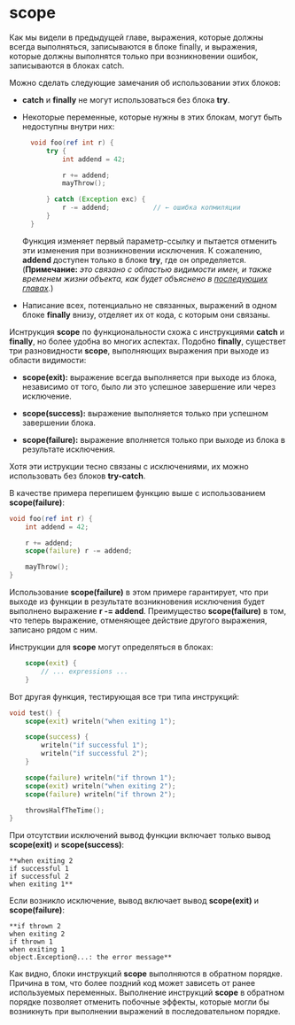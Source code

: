 # scope

Как мы видели в предыдущей главе, выражения, которые должны всегда
выполняться, записываются в блоке finally, и выражения, которые должны
выполнятся только при возникновении ошибок, записываются в блоках catch.

Можно сделать следующие замечания об использовании этих блоков:

- **catch** и **finally** не могут использоваться без блока **try**.

- Некоторые переменные, которые нужны в этих блокам, могут быть недоступны
  внутри них:
  
  ```D
    void foo(ref int r) {
        try {
            int addend = 42;

            r += addend;
            mayThrow();

        } catch (Exception exc) {
            r -= addend;           // ← ошибка копмиляции 
        }
    }
  ```
  
  Функция изменяет первый параметр-ссылку и пытается отменить эти изменения
  при возникновении исключения. К сожалению, **addend** доступен только в
  блоке **try**, где он определяется. (**Примечание:** _это связано с 
  областью видимости имен, и также временем жизни объекта, как будет
  объяснено в [последующих главах](lifetimes.html)._)

- Написание всех, потенциально не связанных, выражений в одном блоке
  **finally** внизу, отделяет их от кода, с которым они связаны.

Иснтрукция **scope** по функциональности схожа с инструкциями **catch** и
**finally**, но более удобна во многих аспектах. Подобно **finally**,
существет три разновидности **scope**, выполняющих выражения при выходе из
области видимости:

- **scope(exit):** выражение всегда выполняется при выходе из блока,  
  независимо от того, было ли это успешное завершение или через исключение.

- **scope(success):** выражение выполняется только при успешном завершении
  блока.

- **scope(failure):** выражение вполняется только при выходе из блока в 
  результате исключения.

Хотя эти иструкции тесно связаны с исключениями, их можно использовать без
блоков **try-catch**.

В качестве примера перепишем функцию выше с использованием **scope(failure)**:

```D
void foo(ref int r) {
    int addend = 42;

    r += addend;
    scope(failure) r -= addend;

    mayThrow();
}
```

Использование **scope(failure)** в этом примере гарантирует, что при выходе
из функции в результате возникновения исключения будет выполнено выражение
**r -= addend**. Преимущество **scope(failure)** в том, что теперь выражение,
отменяющее действие другого выражения, записано рядом с ним.

Инструкции для **scope** могут определяться в блоках:

```D
    scope(exit) {
        // ... expressions ...
    }
```

Вот другая функция, тестирующая все три типа инструкций:

```D
void test() {
    scope(exit) writeln("when exiting 1");

    scope(success) {
        writeln("if successful 1");
        writeln("if successful 2");
    }

    scope(failure) writeln("if thrown 1");
    scope(exit) writeln("when exiting 2");
    scope(failure) writeln("if thrown 2");

    throwsHalfTheTime();
}
```

При отсутствии исключений вывод функции включает только вывод **scope(exit)** 
и **scope(success)**:

    **when exiting 2
    if successful 1
    if successful 2
    when exiting 1**

Если возникло исключение, вывод включает вывод **scope(exit)** и
**scope(failure)**:

    **if thrown 2
    when exiting 2
    if thrown 1
    when exiting 1
    object.Exception@...: the error message**


Как видно, блоки инструкций **scope** выполняются в обратном порядке. Причина
в том, что более поздний код может зависеть от ранее используемых переменных.
Выполнение инструкций **scope** в обратном порядке позволяет отменить побочные
эффекты, которые могли бы возникнуть при выполнении выражений в
последовательном порядке.
